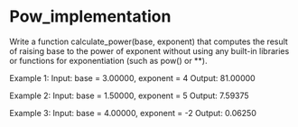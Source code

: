 # Pow_implementation

Write a function calculate_power(base, exponent) that computes the result of raising base
to the power of exponent without using any built-in libraries or functions for exponentiation
(such as pow() or **).

Example 1:
Input: base = 3.00000, exponent = 4
Output: 81.00000

Example 2:
Input: base = 1.50000, exponent = 5
Output: 7.59375

Example 3:
Input: base = 4.00000, exponent = -2
Output: 0.06250
